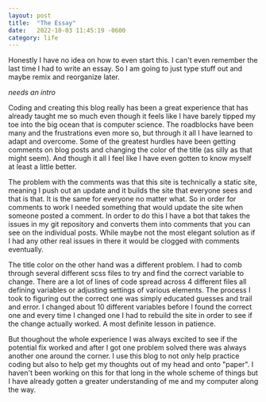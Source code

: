 ```yaml
---
layout: post
title:  "The Essay"
date:   2022-10-03 11:45:19 -0600
category: life
---
```


Honestly I have no idea on how to even start this. I can't even remember the last time I had to write an essay. So I am going to just type stuff out and maybe remix and reorganize later.

*needs an intro*

Coding and creating this blog really has been a great experience that has already taught me so much even though it feels like I have barely tipped my toe into the big ocean that is computer science. The roadblocks have been many and the frustrations even more so, but through it all I have learned to adapt and overcome. Some of the greatest hurdles have been getting comments on blog posts and changing the color of the title (as silly as that might seem). And though it all I feel like I have even gotten to know myself at least a little better.

The problem with the comments was that this site is technically a static site, meaning I push out an update and it builds the site that everyone sees and that is that. It is the same for everyone no matter what. So in order for comments to work I needed something that would update the site when someone posted a comment. In order to do this I have a bot that takes the issues in my git repository and converts them into comments that you can see on the individual posts. While maybe not the most elegant solution as if I had any other real issues in there it would be clogged with comments eventually. 

The title color on the other hand was a different problem. I had to comb through several different scss files to try and find the correct variable to change. There are a lot of lines of code spread across 4 different files all defining variables or adjusting settings of various elements. The process I took to figuring out the correct one was simply educated guesses and trail and error. I changed about 10 different variables before I found the correct one and every time I changed one I had to rebuild the site in order to see if the change actually worked. A most definite lesson in patience.

But thoughout the whole experience I was always excited to see if the potential fix worked and after I got one problem solved there was always another one around the corner. I use this blog to not only help practice coding but also to help get my thoughts out of my head and onto "paper". I haven't been working on this for that long in the whole scheme of things but I have already gotten a greater understanding of me and my computer along the way.